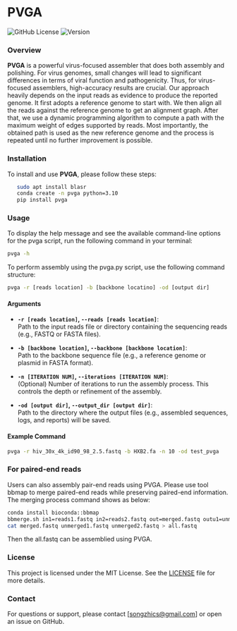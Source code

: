 # PVGA

![GitHub License](https://img.shields.io/github/license/yourusername/yourrepository)
![Version](https://img.shields.io/badge/version-1.0-blue)

### Overview
**PVGA** is a powerful virus-focused assembler that does both assembly and polishing. For virus genomes, small changes will lead to significant differences in terms of viral function and pathogenicity.  Thus, for virus-focused assemblers, high-accuracy results are crucial. Our approach heavily depends on the input reads as evidence to produce the reported genome. It first adopts a reference genome to start with.  We then align all the reads against the reference genome to get an alignment graph. After that, we use a dynamic programming algorithm to compute a path with the maximum weight of edges supported by reads. Most importantly, the obtained path is used as the new reference genome and the process is repeated until no further improvement is possible. 


### Installation
To install and use **PVGA**, please follow these steps:

```bash
   sudo apt install blasr
   conda create -n pvga python=3.10
   pip install pvga
   ``` 

### Usage

To display the help message and see the available command-line options for the pvga script, run the following command in your terminal:
```bash
pvga -h
```

To perform assembly using the pvga.py script, use the following command structure:

```bash
pvga -r [reads location] -b [backbone locatino] -od [output dir]
```
#### Arguments

- **`-r [reads location]`, `--reads [reads location]`**:  
  Path to the input reads file or directory containing the sequencing reads (e.g., FASTQ or FASTA files).

- **`-b [backbone location]`, `--backbone [backbone location]`**:  
  Path to the backbone sequence file (e.g., a reference genome or plasmid in FASTA format).

- **`-n [ITERATION NUM]`, `--iterations [ITERATION NUM]`**:  
  (Optional) Number of iterations to run the assembly process. This controls the depth or refinement of the assembly.

- **`-od [output dir]`, `--output_dir [output dir]`**:  
  Path to the directory where the output files (e.g., assembled sequences, logs, and reports) will be saved.


#### Example Command
```bash
pvga -r hiv_30x_4k_id90_98_2.5.fastq -b HXB2.fa -n 10 -od test_pvga
```

### For paired-end reads
Users can also assembly pair-end reads using PVGA. Please use tool bbmap to merge paired-end reads while preserving paired-end information. The merging process command shows as below:

```bash
conda install bioconda::bbmap
bbmerge.sh in1=reads1.fastq in2=reads2.fastq out=merged.fastq outu1=unmerged1.fastq outu2=unmerged2.fastq
cat merged.fastq unmerged1.fastq unmerged2.fastq > all.fastq
```

Then the all.fastq can be assemblied using PVGA.


### License
This project is licensed under the MIT License. See the [LICENSE](LICENSE) file for more details.

### Contact
For questions or support, please contact [songzhics@gmail.com] or open an issue on GitHub.
```



